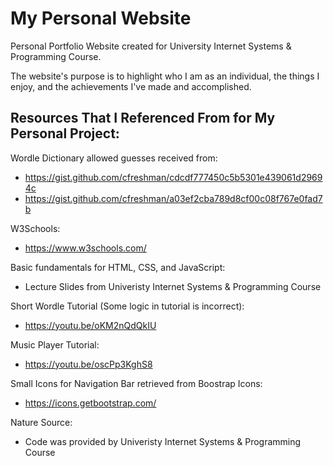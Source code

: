 # My Personal Website
Personal Portfolio Website created for University Internet Systems &amp; Programming Course.

The website's purpose is to highlight who I am as an individual, the things I enjoy, and the achievements I've made and accomplished.


## Resources That I Referenced From for My Personal Project:

Wordle Dictionary allowed guesses received from:
* https://gist.github.com/cfreshman/cdcdf777450c5b5301e439061d29694c
* https://gist.github.com/cfreshman/a03ef2cba789d8cf00c08f767e0fad7b

W3Schools:
* https://www.w3schools.com/

Basic fundamentals for HTML, CSS, and JavaScript:
* Lecture Slides from Univeristy Internet Systems &amp; Programming Course

Short Wordle Tutorial (Some logic in tutorial is incorrect):
* https://youtu.be/oKM2nQdQkIU

Music Player Tutorial:
* https://youtu.be/oscPp3KghS8

Small Icons for Navigation Bar retrieved from Boostrap Icons:
* https://icons.getbootstrap.com/

Nature Source:
* Code was provided by Univeristy Internet Systems &amp; Programming Course